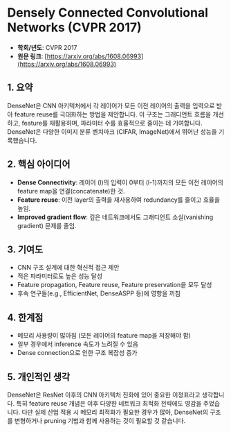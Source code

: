 # Densely Connected Convolutional Networks (CVPR 2017)

- **학회/년도**: CVPR 2017
- **원문 링크**: [https://arxiv.org/abs/1608.06993](https://arxiv.org/abs/1608.06993)

## 1. 요약
DenseNet은 CNN 아키텍처에서 각 레이어가 모든 이전 레이어의 출력을 입력으로 받아 feature reuse를 극대화하는 방법을 제안합니다. 이 구조는 그래디언트 흐름을 개선하고, feature를 재활용하며, 파라미터 수를 효율적으로 줄이는 데 기여합니다. DenseNet은 다양한 이미지 분류 벤치마크 (CIFAR, ImageNet)에서 뛰어난 성능을 기록했습니다.

## 2. 핵심 아이디어
- **Dense Connectivity**: 레이어 \(l\)의 입력이 0부터 \(l-1\)까지의 모든 이전 레이어의 feature map을 연결(concatenate)한 것.
- **Feature reuse**: 이전 layer의 출력을 재사용하여 redundancy를 줄이고 효율을 높임.
- **Improved gradient flow**: 깊은 네트워크에서도 그래디언트 소실(vanishing gradient) 문제를 줄임.

## 3. 기여도
- CNN 구조 설계에 대한 혁신적 접근 제안
- 적은 파라미터로도 높은 성능 달성
- Feature propagation, Feature reuse, Feature preservation을 모두 달성
- 후속 연구들(e.g., EfficientNet, DenseASPP 등)에 영향을 끼침

## 4. 한계점
- 메모리 사용량이 많아짐 (모든 레이어의 feature map을 저장해야 함)
- 일부 경우에서 inference 속도가 느려질 수 있음
- Dense connection으로 인한 구조 복잡성 증가

## 5. 개인적인 생각
DenseNet은 ResNet 이후의 CNN 아키텍처 진화에 있어 중요한 이정표라고 생각합니다. 특히 feature reuse 개념은 이후 다양한 네트워크 최적화 전략에도 영감을 주었습니다. 다만 실제 산업 적용 시 메모리 최적화가 필요한 경우가 많아, DenseNet의 구조를 변형하거나 pruning 기법과 함께 사용하는 것이 필요할 것 같습니다.

